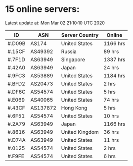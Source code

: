 # 15 online servers:

Latest update at: Mon Mar 02 21:10:10 UTC 2020

| ID | ASN | Server Country | Online |
| -- | --- | -------------- | ------ |
| #.D09B | AS174 | United States | 1166 hrs |
| #.15CF | AS49392 | Russia | 89 hrs |
| #.7F1D | AS63949 | Singapore | 1337 hrs |
| #.42A0 | AS63949 | Japan | 24 hrs |
| #.9FC3 | AS53889 | United States | 1184 hrs |
| #.BFD2 | AS20473 | United States | 2 hrs |
| #.DF6C | AS54574 | United States | 5 hrs |
| #.E069 | AS40065 | United States | 74 hrs |
| #.43CF | AS137872 | Hong Kong | 5 hrs |
| #.6F51 | AS54574 | United States | 10 hrs |
| #.2A79 | AS63949 | Japan | 1166 hrs |
| #.8616 | AS63949 | United Kingdom | 36 hrs |
| #.D74A | AS63949 | United States | 11 hrs |
| #.0125 | AS54574 | United States | 2 hrs |
| #.F9FE | AS54574 | United States | 6 hrs |

